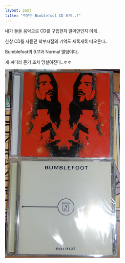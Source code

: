 ```yaml
---
layout: post
title: "주문한 Bumblefoot CD 도착..!"
---
```


내가 들을 음악으로 CD를 구입한지 얼마만인지 이게..

한창 CD를 사듣던 학부시절의 기억도 새록새록 떠오른다..

Bumblefoot의 9.11과 Normal 앨범이다..

새 씨디라 뜯기 조차 망설여진다..ㅎㅎ

![image](/assets/images/e82b18377d18dd74bb7a087322055cea.png)

